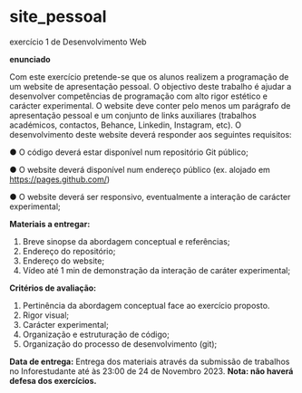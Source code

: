 # site_pessoal
exercício 1 de Desenvolvimento Web

**enunciado**

Com este exercício pretende-se que os alunos realizem a programação de um website de apresentação pessoal. O objectivo deste trabalho é ajudar a desenvolver competências de programação com alto rigor estético e carácter experimental. O website deve conter pelo menos um parágrafo de apresentação pessoal e um conjunto de links auxiliares (trabalhos académicos, contactos, Behance, Linkedin, Instagram, etc). O desenvolvimento deste website deverá responder aos seguintes requisitos:

● O código deverá estar disponível num repositório Git público;

● O website deverá disponível num endereço público (ex. alojado em
https://pages.github.com/)

● O website deverá ser responsivo, eventualmente a interação de carácter experimental;

**Materiais a entregar:**
1. Breve sinopse da abordagem conceptual e referências;
2. Endereço do repositório;
3. Endereço do website;
4. Vídeo até 1 min de demonstração da interação de caráter experimental;
   
**Critérios de avaliação:**
1. Pertinência da abordagem conceptual face ao exercício proposto.
2. Rigor visual;
3. Carácter experimental;
4. Organização e estruturação de código;
5. Organização do processo de desenvolvimento (git);

**Data de entrega:**
Entrega dos materiais através da submissão de trabalhos no Inforestudante até às 23:00 de 24 de Novembro 2023.
**Nota: não haverá defesa dos exercícios.**

